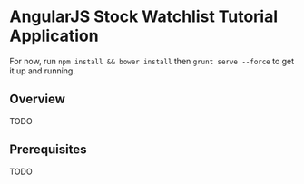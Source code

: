 # AngularJS Stock Watchlist Tutorial Application

For now, run `npm install && bower install` then `grunt serve --force` to get it up and running.

## Overview
TODO

## Prerequisites
TODO

